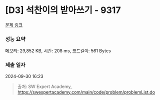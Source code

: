# [D3] 석찬이의 받아쓰기 - 9317 

[문제 링크](https://swexpertacademy.com/main/code/problem/problemDetail.do?contestProbId=AW-hOY5KeEIDFAVg) 

### 성능 요약

메모리: 29,852 KB, 시간: 208 ms, 코드길이: 561 Bytes

### 제출 일자

2024-09-30 16:23



> 출처: SW Expert Academy, https://swexpertacademy.com/main/code/problem/problemList.do